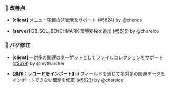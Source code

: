 ### 🚀 改善点

- **[client]** メニュー項目の非表示をサポート ([#5624](https://github.com/nocobase/nocobase/pull/5624)) by @chenos

- **[server]** DB_SQL_BENCHMARK 環境変数を追加 ([#5615](https://github.com/nocobase/nocobase/pull/5615)) by @chareice

### 🐛 バグ修正

- **[client]** 一対多の関連のターゲットとしてファイルコレクションをサポート ([#5619](https://github.com/nocobase/nocobase/pull/5619)) by @mytharcher

- **[操作：レコードをインポート]** id フィールドを通じて多対多の関連データをインポートできない問題を修正 ([#5623](https://github.com/nocobase/nocobase/pull/5623)) by @chareice
